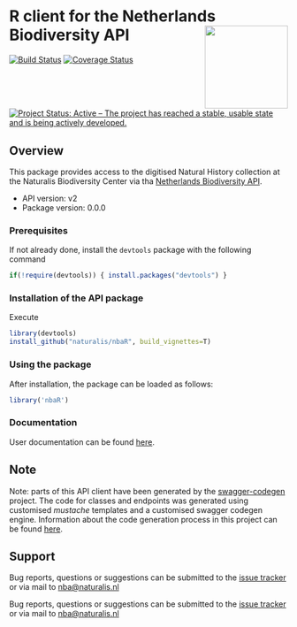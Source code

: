 # R client for the Netherlands Biodiversity API <img src="https://raw.githubusercontent.com/naturalis/nbaR/master/logo.png" height="150" align="right"/>

[![Build Status](https://travis-ci.org/naturalis/nbaR.svg?branch=master)](https://travis-ci.org/naturalis/nbaR)
[![Coverage Status](https://coveralls.io/repos/github/naturalis/nbaR/badge.svg?branch=master)](https://coveralls.io/github/naturalis/nbaR?branch=master)
[![Project Status: Active – The project has reached a stable, usable state and is being actively developed.](http://www.repostatus.org/badges/latest/active.svg)](http://www.repostatus.org/#active)

## Overview
This package provides access to the digitised Natural History collection at the Naturalis Biodiversity Center 
via tha [Netherlands Biodiversity API](http://docs.biodiversitydata.nl).
- API version: v2
- Package version: 0.0.0

### Prerequisites
If not already done, install the `devtools` package with the following command
```R
if(!require(devtools)) { install.packages("devtools") }
```

### Installation of the API package
Execute
```R
library(devtools)
install_github("naturalis/nbaR", build_vignettes=T)
```

### Using the package
After installation, the package can be loaded as follows:
```R
library('nbaR')
```

### Documentation
User documentation can be found [here](https://naturalis.github.io/nbaR/).

## Note
Note: parts of this API client have been generated by 
the [swagger-codegen](https://github.com/swagger-api/swagger-codegen) project.
The code for classes and endpoints was generated using customised *mustache* templates
and a customised swagger codegen engine. Information about the code generation process
in this project can be found [here](https://github.com/naturalis/nbaR/tree/master/other/swagger/README.md).

## Support
Bug reports, questions or suggestions can be submitted to the [issue tracker](https://github.com/naturalis/nbaR/issues/new)
or via mail to nba@naturalis.nl



Bug reports, questions or suggestions can be submitted to the [issue tracker](https://github.com/naturalis/nbaR/issues/new)
or via mail to nba@naturalis.nl
